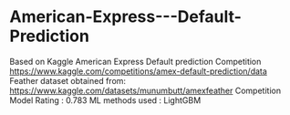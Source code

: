 # American-Express---Default-Prediction
Based on Kaggle American Express Default prediction Competition https://www.kaggle.com/competitions/amex-default-prediction/data
Feather dataset obtained from: https://www.kaggle.com/datasets/munumbutt/amexfeather
Competition Model Rating : 0.783
ML methods used : LightGBM
